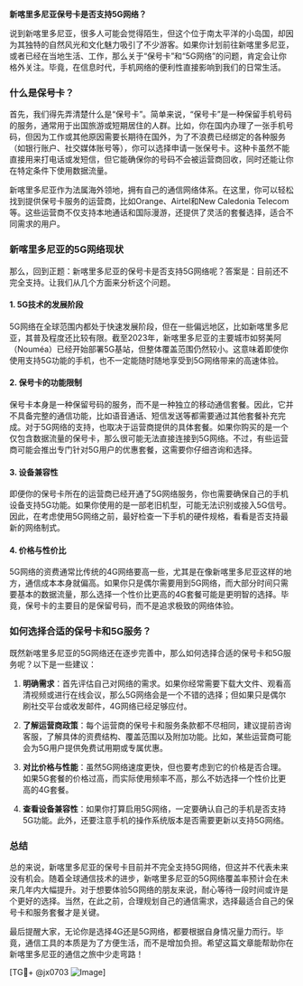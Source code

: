 **新喀里多尼亚保号卡是否支持5G网络？**

说到新喀里多尼亚，很多人可能会觉得陌生，但这个位于南太平洋的小岛国，却因为其独特的自然风光和文化魅力吸引了不少游客。如果你计划前往新喀里多尼亚，或者已经在当地生活、工作，那么关于“保号卡”和“5G网络”的问题，肯定会让你格外关注。毕竟，在信息时代，手机网络的便利性直接影响到我们的日常生活。

### 什么是保号卡？

首先，我们得先弄清楚什么是“保号卡”。简单来说，“保号卡”是一种保留手机号码的服务，通常用于出国旅游或短期居住的人群。比如，你在国内办理了一张手机号码，但因为工作或其他原因需要长期待在国外，为了不浪费已经绑定的各种服务（如银行账户、社交媒体账号等），你可以选择申请一张保号卡。这种卡虽然不能直接用来打电话或发短信，但它能确保你的号码不会被运营商回收，同时还能让你在特定条件下使用数据流量。

新喀里多尼亚作为法属海外领地，拥有自己的通信网络体系。在这里，你可以轻松找到提供保号卡服务的运营商，比如Orange、Airtel和New Caledonia Telecom等。这些运营商不仅支持本地通话和国际漫游，还提供了灵活的套餐选择，适合不同需求的用户。

### 新喀里多尼亚的5G网络现状

那么，回到正题：新喀里多尼亚的保号卡是否支持5G网络呢？答案是：目前还不完全支持。让我们从几个方面来分析这个问题。

#### 1. **5G技术的发展阶段**
5G网络在全球范围内都处于快速发展阶段，但在一些偏远地区，比如新喀里多尼亚，其普及程度还比较有限。截至2023年，新喀里多尼亚的主要城市如努美阿（Nouméa）已经开始部署5G基站，但整体覆盖范围仍然较小。这意味着即使你使用支持5G功能的手机，也不一定能随时随地享受到5G网络带来的高速体验。

#### 2. **保号卡的功能限制**
保号卡本身是一种保留号码的服务，而不是一种独立的移动通信套餐。因此，它并不具备完整的通信功能，比如语音通话、短信发送等都需要通过其他套餐补充完成。对于5G网络的支持，也取决于运营商提供的具体套餐。如果你购买的是一个仅包含数据流量的保号卡，那么很可能无法直接连接到5G网络。不过，有些运营商可能会推出专门针对5G用户的优惠套餐，这需要你仔细咨询和选择。

#### 3. **设备兼容性**
即便你的保号卡所在的运营商已经开通了5G网络服务，你也需要确保自己的手机设备支持5G功能。如果你使用的是一部老旧机型，可能无法识别或接入5G信号。因此，在考虑使用5G网络之前，最好检查一下手机的硬件规格，看看是否支持最新的网络制式。

#### 4. **价格与性价比**
5G网络的资费通常比传统的4G网络要高一些，尤其是在像新喀里多尼亚这样的地方，通信成本本身就偏高。如果你只是偶尔需要用到5G网络，而大部分时间只需要基本的数据流量，那么选择一个性价比更高的4G套餐可能是更明智的选择。毕竟，保号卡的主要目的是保留号码，而不是追求极致的网络体验。

### 如何选择合适的保号卡和5G服务？

既然新喀里多尼亚的5G网络还在逐步完善中，那么如何选择合适的保号卡和5G服务呢？以下是一些建议：

1. **明确需求**：首先评估自己对网络的需求。如果你经常需要下载大文件、观看高清视频或进行在线会议，那么5G网络会是一个不错的选择；但如果只是偶尔刷社交平台或收发邮件，4G网络已经足够应付。
   
2. **了解运营商政策**：每个运营商的保号卡和服务条款都不尽相同，建议提前咨询客服，了解具体的资费结构、覆盖范围以及附加功能。比如，某些运营商可能会为5G用户提供免费试用期或专属优惠。

3. **对比价格与性能**：虽然5G网络速度更快，但也要考虑到它的价格是否合理。如果5G套餐的价格过高，而实际使用频率不高，那么不妨选择一个性价比更高的4G套餐。

4. **查看设备兼容性**：如果你打算启用5G网络，一定要确认自己的手机是否支持5G功能。此外，还要注意手机的操作系统版本是否需要更新以支持5G网络。

### 总结

总的来说，新喀里多尼亚的保号卡目前并不完全支持5G网络，但这并不代表未来没有机会。随着全球通信技术的进步，新喀里多尼亚的5G网络覆盖率预计会在未来几年内大幅提升。对于想要体验5G网络的朋友来说，耐心等待一段时间或许是个更好的选择。当然，在此之前，合理规划自己的通信需求，选择最适合自己的保号卡和服务套餐才是关键。

最后提醒大家，无论你是选择4G还是5G网络，都要根据自身情况量力而行。毕竟，通信工具的本质是为了方便生活，而不是增加负担。希望这篇文章能帮助你在新喀里多尼亚的通信之旅中少走弯路！

[TG💪+ @jx0703 ![Image](https://github.com/user-attachments/assets/dbca1d08-cadb-493c-b0ec-ad6f7a83f270)]